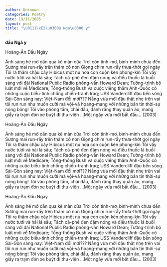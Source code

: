 ```yaml
---
author: Unknown
categories: Poetry
date: 19/11/2005
layout: post
title: "\u0111\xE2\u0300u Nga\u0300 y"
---
```


**đầu Ngà y**

Hoàng-Ân
Đầu Ngày

Ánh sáng hé mở dần qua kẽ màn cửa
Trời còn tinh-mơ, bình-minh chưa đến
Sương mai run-rẩy trên thảm cỏ non
Giọng chim run-rẩy thưa-thớt gọi ngày
Tôi ra thăm chậu cây Hibicus
một nụ hoa còn cuộn kèn phong-kín
Tôi vẩy nước tưới và hái lá sâu;
Tách cà-phê đen đậm nóng
và điếu thuốc lá buổi sáng
với đài National Public Radio
phỏng-vấn Howard Dean;
Tường-trình bộ luật mới về Medicare;
Tổng-thống Bush và cuộc viếng thăm Anh-Quốc
có những cuộc biểu-tình chống chiến-tranh Iraq;
USS Vandercliff đậu bến sông Sài-Gòn
sáng nay: Việt-Nam đổi mới???
Nắng vừa mới đậu
thật nhẹ trên vai tôi
run run như muốn cười mà vội-vã hoang-mang
với những bản tin thời-sự nóng bỏng!
Tôi vào phòng tắm, chải đầu, đánh răng
thay quần áo, mang giầy
ra trạm đón xe buýt
đi thư-viện
...Một ngày vừa mới bắt đầu...
(2003)

Hoàng-Ân
Đầu Ngày

Ánh sáng hé mở dần qua kẽ màn cửa
Trời còn tinh-mơ, bình-minh chưa đến
Sương mai run-rẩy trên thảm cỏ non
Giọng chim run-rẩy thưa-thớt gọi ngày
Tôi ra thăm chậu cây Hibicus
một nụ hoa còn cuộn kèn phong-kín
Tôi vẩy nước tưới và hái lá sâu;
Tách cà-phê đen đậm nóng
và điếu thuốc lá buổi sáng
với đài National Public Radio
phỏng-vấn Howard Dean;
Tường-trình bộ luật mới về Medicare;
Tổng-thống Bush và cuộc viếng thăm Anh-Quốc
có những cuộc biểu-tình chống chiến-tranh Iraq;
USS Vandercliff đậu bến sông Sài-Gòn
sáng nay: Việt-Nam đổi mới???
Nắng vừa mới đậu
thật nhẹ trên vai tôi
run run như muốn cười mà vội-vã hoang-mang
với những bản tin thời-sự nóng bỏng!
Tôi vào phòng tắm, chải đầu, đánh răng
thay quần áo, mang giầy
ra trạm đón xe buýt
đi thư-viện
...Một ngày vừa mới bắt đầu...
(2003)

Hoàng-Ân
Đầu Ngày

Ánh sáng hé mở dần qua kẽ màn cửa
Trời còn tinh-mơ, bình-minh chưa đến
Sương mai run-rẩy trên thảm cỏ non
Giọng chim run-rẩy thưa-thớt gọi ngày
Tôi ra thăm chậu cây Hibicus
một nụ hoa còn cuộn kèn phong-kín
Tôi vẩy nước tưới và hái lá sâu;
Tách cà-phê đen đậm nóng
và điếu thuốc lá buổi sáng
với đài National Public Radio
phỏng-vấn Howard Dean;
Tường-trình bộ luật mới về Medicare;
Tổng-thống Bush và cuộc viếng thăm Anh-Quốc
có những cuộc biểu-tình chống chiến-tranh Iraq;
USS Vandercliff đậu bến sông Sài-Gòn
sáng nay: Việt-Nam đổi mới???
Nắng vừa mới đậu
thật nhẹ trên vai tôi
run run như muốn cười mà vội-vã hoang-mang
với những bản tin thời-sự nóng bỏng!
Tôi vào phòng tắm, chải đầu, đánh răng
thay quần áo, mang giầy
ra trạm đón xe buýt
đi thư-viện
...Một ngày vừa mới bắt đầu...
(2003)
